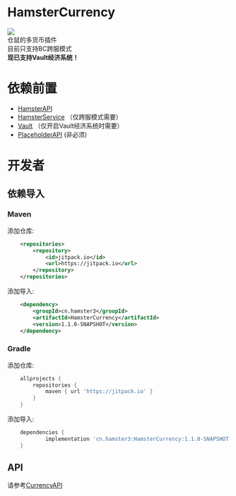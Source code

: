 # HamsterCurrency
![](https://jitpack.io/v/cn.hamster3/HamsterCurrency.svg)  
仓鼠的多货币插件  
目前只支持BC跨服模式  
**现已支持Vault经济系统！**

# 依赖前置
- [HamsterAPI](https://github.com/MiniDay/HamsterAPI/releases)
- [HamsterService](https://github.com/MiniDay/HamsterService/releases) （仅跨服模式需要）
- [Vault](https://www.spigotmc.org/resources/vault.34315/) （仅开启Vault经济系统时需要）
- [PlaceholderAPI](https://www.spigotmc.org/resources/placeholderapi.6245/) (非必须)

# 开发者
## 依赖导入

### Maven
添加仓库:  
```xml
	<repositories>
		<repository>
		    <id>jitpack.io</id>
		    <url>https://jitpack.io</url>
		</repository>
	</repositories>
```

添加导入:  
```xml
	<dependency>
	    <groupId>cn.hamster3</groupId>
	    <artifactId>HamsterCurrency</artifactId>
	    <version>1.1.0-SNAPSHOT</version>
	</dependency>
```

### Gradle
添加仓库:  
```groovy
	allprojects {
		repositories {
			maven { url 'https://jitpack.io' }
		}
	}
```

添加导入:  
```groovy
	dependencies {
	        implementation 'cn.hamster3:HamsterCurrency:1.1.0-SNAPSHOT'
	}
```

## API
请参考[CurrencyAPI](src/main/java/cn/hamster3/currency/api/CurrencyAPI.java)

